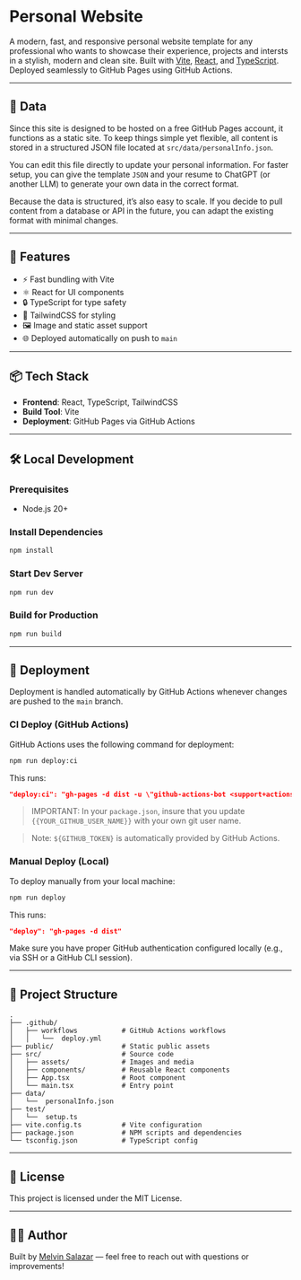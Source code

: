 # Personal Website

A modern, fast, and responsive personal website template for any professional who wants to showcase their experience, projects and intersts in a stylish, modern and clean site. Built with [Vite](https://vitejs.dev/), [React](https://react.dev/), and [TypeScript](https://www.typescriptlang.org/). Deployed seamlessly to GitHub Pages using GitHub Actions.

---
## 📀 Data

Since this site is designed to be hosted on a free GitHub Pages account, it functions as a static site.
To keep things simple yet flexible, all content is stored in a structured JSON file located at `src/data/personalInfo.json`.

You can edit this file directly to update your personal information.
For faster setup, you can give the template `JSON` and your resume to ChatGPT (or another LLM) to generate your own data in the correct format.

Because the data is structured, it’s also easy to scale. If you decide to pull content from a database or API in the future, you can adapt the existing format with minimal changes.

---
## 🚀 Features

- ⚡️ Fast bundling with Vite
- ⚛️ React for UI components
- 🔒 TypeScript for type safety
- 🎨 TailwindCSS for styling
- 🖼️ Image and static asset support
- 🌐 Deployed automatically on push to `main`

---

## 📦 Tech Stack

- **Frontend**: React, TypeScript, TailwindCSS
- **Build Tool**: Vite
- **Deployment**: GitHub Pages via GitHub Actions

---

## 🛠️ Local Development

### Prerequisites

- Node.js 20+

### Install Dependencies

```bash
npm install
```

### Start Dev Server

```bash
npm run dev
```

### Build for Production

```bash
npm run build
```

---

## 🚚 Deployment

Deployment is handled automatically by GitHub Actions whenever changes are pushed to the `main` branch.

### CI Deploy (GitHub Actions)

GitHub Actions uses the following command for deployment:

```bash
npm run deploy:ci
```

This runs:

```json
"deploy:ci": "gh-pages -d dist -u \"github-actions-bot <support+actions@github.com>\" -r https://x-access-token:${GITHUB_TOKEN}@github.com/{{YOUR_GITHUB_USER_NAME}}/personal-website.git"
```
> IMPORTANT: In your `package.json`, insure that you update `{{YOUR_GITHUB_USER_NAME}}` with your own git user name.

> Note: `${GITHUB_TOKEN}` is automatically provided by GitHub Actions.

### Manual Deploy (Local)

To deploy manually from your local machine:

```bash
npm run deploy
```

This runs:

```json
"deploy": "gh-pages -d dist"
```

Make sure you have proper GitHub authentication configured locally (e.g., via SSH or a GitHub CLI session).

---

## 📁 Project Structure

```
.
├── .github/
│   ├── workflows           # GitHub Actions workflows
│   │   └──  deploy.yml
├── public/                 # Static public assets
├── src/                    # Source code
│   ├── assets/             # Images and media
│   ├── components/         # Reusable React components
│   ├── App.tsx             # Root component
│   └── main.tsx            # Entry point
├── data/
│   └──  personalInfo.json
├── test/
│   └──  setup.ts
├── vite.config.ts          # Vite configuration
├── package.json            # NPM scripts and dependencies
└── tsconfig.json           # TypeScript config
```

---

## 📄 License

This project is licensed under the MIT License.

---

## 🙋‍♂️ Author

Built by [Melvin Salazar](https://github.com/msalazar) — feel free to reach out with questions or improvements!

